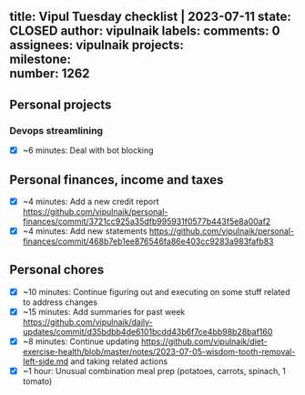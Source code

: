 title:	Vipul Tuesday checklist | 2023-07-11
state:	CLOSED
author:	vipulnaik
labels:	
comments:	0
assignees:	vipulnaik
projects:	
milestone:	
number:	1262
--
## Personal projects

### Devops streamlining

- [x] ~6 minutes: Deal with bot blocking

## Personal finances, income and taxes

- [x] ~4 minutes: Add a new credit report https://github.com/vipulnaik/personal-finances/commit/3721cc925a35dfb995931f0577b443f5e8a00af2
- [x] ~4 minutes: Add new statements https://github.com/vipulnaik/personal-finances/commit/468b7eb1ee876546fa86e403cc9283a983fafb83

## Personal chores

- [x] ~10 minutes: Continue figuring out and executing on some stuff related to address changes
- [x] ~15 minutes: Add summaries for past week https://github.com/vipulnaik/daily-updates/commit/d35bdbb4de6101bcdd43b6f7ce4bb98b28baf160
- [x] ~8 minutes: Continue updating https://github.com/vipulnaik/diet-exercise-health/blob/master/notes/2023-07-05-wisdom-tooth-removal-left-side.md and taking related actions 
- [x] ~1 hour: Unusual combination meal prep (potatoes, carrots, spinach, 1 tomato)
